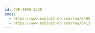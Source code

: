 ```yaml
---
id: CVE-2009-1328
pocs:
  - https://www.exploit-db.com/raw/8405
  - https://www.exploit-db.com/raw/8413
---
```

